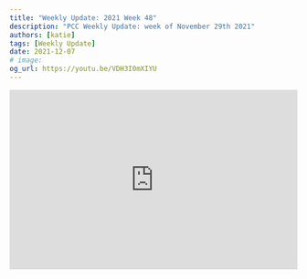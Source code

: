 ```yaml
---
title: "Weekly Update: 2021 Week 48"
description: "PCC Weekly Update: week of November 29th 2021"
authors: [katie]
tags: [Weekly Update]
date: 2021-12-07
# image:
og_url: https://youtu.be/VDH3I0mXIYU
---
```


<iframe width="100%" height="315" src="https://www.youtube.com/embed/VDH3I0mXIYU" title="YouTube video player" frameborder="0" allow="accelerometer; autoplay; clipboard-write; encrypted-media; gyroscope; picture-in-picture" allowfullscreen></iframe>

<!--truncate-->
